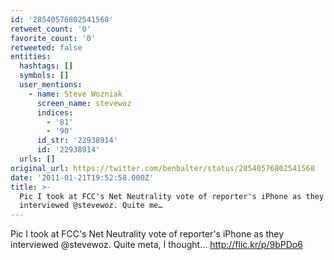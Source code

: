 ```yaml
---
id: '28540576802541568'
retweet_count: '0'
favorite_count: '0'
retweeted: false
entities:
  hashtags: []
  symbols: []
  user_mentions:
    - name: Steve Wozniak
      screen_name: stevewoz
      indices:
        - '81'
        - '90'
      id_str: '22938914'
      id: '22938914'
  urls: []
original_url: https://twitter.com/benbalter/status/28540576802541568
date: '2011-01-21T19:52:58.000Z'
title: >-
  Pic I took at FCC's Net Neutrality vote of reporter's iPhone as they
  interviewed @stevewoz. Quite me…
---
```


Pic I took at FCC's Net Neutrality vote of reporter's iPhone as they interviewed @stevewoz. Quite meta, I thought... http://flic.kr/p/9bPDo6